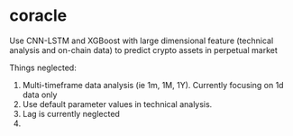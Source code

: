 # coracle
Use CNN-LSTM and XGBoost with large dimensional feature (technical analysis and on-chain data) to predict crypto assets in perpetual market

Things neglected:
1. Multi-timeframe data analysis (ie 1m, 1M, 1Y). Currently focusing on 1d data only
2. Use default parameter values in technical analysis. 
3. Lag is currently neglected
4. 
